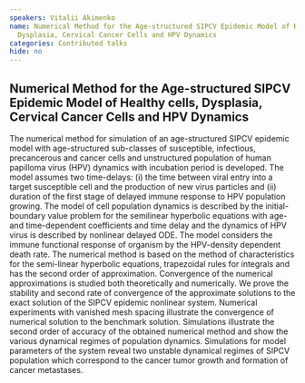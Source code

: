 ```yaml
---
speakers: Vitalii Akimenko
name: Numerical Method for the Age-structured SIPCV Epidemic Model of Healthy cells,
  Dysplasia, Cervical Cancer Cells and HPV Dynamics
categories: Contributed talks
hide: no
---
```


## Numerical Method for the Age-structured SIPCV Epidemic Model of Healthy cells, Dysplasia, Cervical Cancer Cells and HPV Dynamics

The numerical method for simulation of an age-structured SIPCV epidemic model with age-structured sub-classes of susceptible, infectious, precancerous and cancer cells and unstructured population of human papilloma virus (HPV) dynamics with incubation period is developed. The model assumes two time-delays: (i) the time between viral entry into a target susceptible cell and the production of new virus particles and (ii) duration of the first stage of delayed immune response to HPV population growing. The model of cell population dynamics is described by the initial-boundary value problem for the semilinear hyperbolic equations with age- and time-dependent coefficients and time delay and the dynamics of HPV virus is described by nonlinear delayed ODE. The model considers the immune functional response of organism by the HPV-density dependent death rate. The numerical method is based on the method of characteristics for the semi-linear hyperbolic equations, trapezoidal rules for integrals and has the second order of approximation. 
 Convergence of the numerical approximations is studied both theoretically and numerically. We prove the stability and second rate of convergence of the approximate solutions to the exact solution of the SIPCV epidemic nonlinear system. Numerical experiments with vanished mesh spacing illustrate the convergence of numerical solution to the benchmark solution. Simulations illustrate the second order of accuracy of the obtained numerical method and show the various dynamical regimes of population dynamics. Simulations for model parameters of the system reveal two unstable dynamical regimes of SIPCV population which correspond to the cancer tumor growth and formation of cancer metastases.


